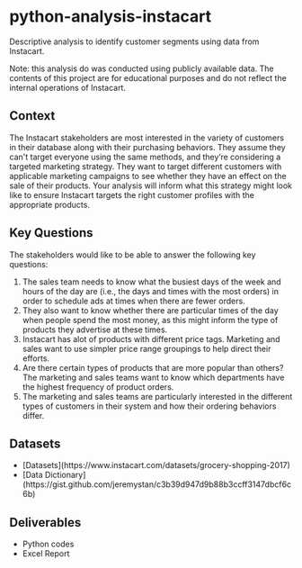 # python-analysis-instacart
Descriptive analysis to identify customer segments using data from Instacart.

Note: this analysis do was conducted using publicly available data. The contents of this project are for educational purposes and do not reflect the internal operations of Instacart.

## Context
The Instacart stakeholders are most interested in the variety of customers in their database
along with their purchasing behaviors. They assume they can't target everyone using the
same methods, and they’re considering a targeted marketing strategy. They want to target
different customers with applicable marketing campaigns to see whether they have an effect
on the sale of their products. Your analysis will inform what this strategy might look like to
ensure Instacart targets the right customer profiles with the appropriate products.

## Key Questions
The stakeholders would like to be able to answer the following key questions:

<ol>
  <li> The sales team needs to know what the busiest days of the week and hours of the
  day are (i.e., the days and times with the most orders) in order to schedule ads at 
  times when there are fewer orders. </li>

  <li> They also want to know whether there are particular times of the day when people
  spend the most money, as this might inform the type of products they advertise at
  these times. </li> 

  <li> Instacart has alot of products with different price tags. Marketing and sales want to
  use simpler price range groupings to help direct their efforts. </li> 

  <li> Are there certain types of products that are more popular than others? The marketing
  and sales teams want to know which departments have the highest frequency of
  product orders. </li> 

  <li> The marketing and sales teams are particularly interested in the different types of
  customers in their system and how their ordering behaviors differ. </li> 
</ol>

## Datasets
<ul>
<li> [Datasets](https://www.instacart.com/datasets/grocery-shopping-2017) </li>
<li> [Data Dictionary](https://gist.github.com/jeremystan/c3b39d947d9b88b3ccff3147dbcf6c6b) </li>
</ul>

## Deliverables
<ul>
<li> Python codes </li>
<li> Excel Report </li>
</ul>

